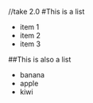 //take 2.0
#This is a list
- item 1
- item 2
- item 3

##This is also a list
- banana
- apple
- kiwi
